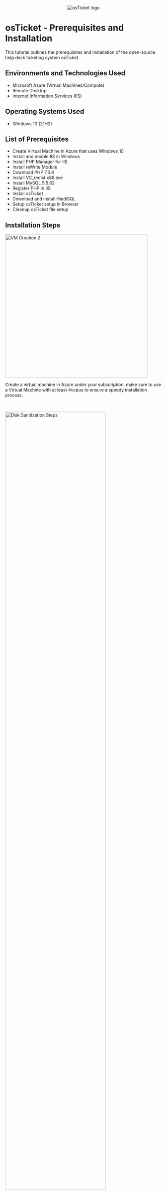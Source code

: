 <p align="center">
<img src="https://i.imgur.com/Clzj7Xs.png" alt="osTicket logo"/>
</p>

<h1>osTicket - Prerequisites and Installation</h1>
This tutorial outlines the prerequisites and installation of the open-source help desk ticketing system osTicket.<br />



<h2>Environments and Technologies Used</h2>

- Microsoft Azure (Virtual Machines/Compute)
- Remote Desktop
- Internet Information Services (IIS)

<h2>Operating Systems Used </h2>

- Windows 10</b> (21H2)

<h2>List of Prerequisites</h2>

- Create Virtual Machine in Azure that uses Windows 10
- Install and enable IIS in Windows
- Install PHP Manager for IIS
- Install reWrite Module
- Download PHP 7.3.8
- Install VC_redist.x86.exe
- Install MySQL 5.5.62
- Register PHP in IIS
- Install osTicket
- Download and install HiediSQL
- Setup osTicket setup in Browser
- Cleanup osTicket file setup

<h2>Installation Steps</h2>

<p>
<img width="459" alt="VM Creation 2" src="https://github.com/s-evelyn/osticket-prereq/assets/53543374/00e0ee5e-93b2-491d-9a99-4d6bf0b15c01">
</p>
<p>
Create a virtual machine in Azure under your subscription, make sure to use a Virtual Machine with at least 4vcpus to ensure a speedy installation process.
</p>
<br />

<p>
<img src="https://i.imgur.com/DJmEXEB.png" height="80%" width="80%" alt="Disk Sanitization Steps"/>
</p>
<p>
Lorem ipsum dolor sit amet, consectetur adipiscing elit, sed do eiusmod tempor incididunt ut labore et dolore magna aliqua. Ut enim ad minim veniam, quis nostrud exercitation ullamco laboris nisi ut aliquip ex ea commodo consequat. Duis aute irure dolor in reprehenderit in voluptate velit esse cillum dolore eu fugiat nulla pariatur.
</p>
<br />

<p>
<img src="https://i.imgur.com/DJmEXEB.png" height="80%" width="80%" alt="Disk Sanitization Steps"/>
</p>
<p>
Lorem ipsum dolor sit amet, consectetur adipiscing elit, sed do eiusmod tempor incididunt ut labore et dolore magna aliqua. Ut enim ad minim veniam, quis nostrud exercitation ullamco laboris nisi ut aliquip ex ea commodo consequat. Duis aute irure dolor in reprehenderit in voluptate velit esse cillum dolore eu fugiat nulla pariatur.
</p>
<br />
